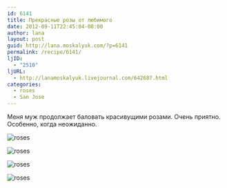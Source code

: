 ```yaml
---
id: 6141
title: Прекрасные розы от любимого
date: 2012-09-11T22:45:04-08:00
author: lana
layout: post
guid: http://lana.moskalyuk.com/?p=6141
permalink: /recipe/6141/
ljID:
  - "2510"
ljURL:
  - http://lanamoskalyuk.livejournal.com/642687.html
categories:
  - roses
  - San Jose
---
```

Меня муж продолжает баловать красивущими розами. Очень приятно. Особенно, когда неожиданно.

![roses](http://farm9.staticflickr.com/8439/7978765876_f8d260520f_c.jpg) 

![roses](http://farm9.staticflickr.com/8180/7978764005_a06ae64053_c.jpg) 

![roses](http://farm9.staticflickr.com/8171/7978766062_db8363118d_c.jpg) 

![roses](http://farm9.staticflickr.com/8448/7978767340_b81235b19d_c.jpg)